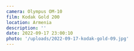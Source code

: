 ```yaml
---
camera: Olympus OM-10
film: Kodak Gold 200
location: Armenia
description: ''
date: 2022-09-17 23:00:10
photo: '/uploads/2022-09-17-kodak-gold-09.jpg'
---
```

